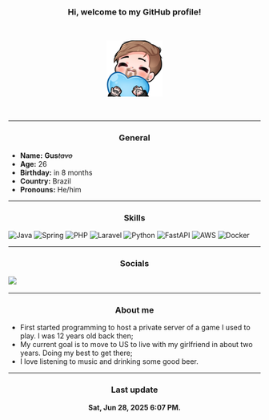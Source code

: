<h3 align="center">Hi, welcome to my GitHub profile!</h3>
<br />
<p align="center">
    <img src="gus-hug.png" />
</p>

<br />
<hr />
<h3 align="center">General</h3>

- **Name:** **Gus**_~~tavo~~_
- **Age:** 26
- **Birthday:** in 8 months
- **Country:** Brazil
- **Pronouns:** He/him


<hr />
<h3 align="center">Skills</h3>

![Java](https://img.shields.io/badge/java-%23ED8B00.svg?style=for-the-badge&logo=openjdk&logoColor=white)
![Spring](https://img.shields.io/badge/spring-%236DB33F.svg?style=for-the-badge&logo=spring&logoColor=white)
![PHP](https://img.shields.io/badge/php-%23777BB4.svg?style=for-the-badge&logo=php&logoColor=white)
![Laravel](https://img.shields.io/badge/laravel-%23FF2D20.svg?style=for-the-badge&logo=laravel&logoColor=white)
![Python](https://img.shields.io/badge/python-3670A0?style=for-the-badge&logo=python&logoColor=ffdd54)
![FastAPI](https://img.shields.io/badge/FastAPI-005571?style=for-the-badge&logo=fastapi)
![AWS](https://img.shields.io/badge/AWS-%23FF9900.svg?style=for-the-badge&logo=amazon-aws&logoColor=white)
![Docker](https://img.shields.io/badge/docker-%230db7ed.svg?style=for-the-badge&logo=docker&logoColor=white)

<hr />
<h3 align="center">Socials</h3>

<a href="https://www.linkedin.com/in/gustavolei/">
    <img src="https://img.shields.io/badge/linkedin-%230077B5.svg?style=for-the-badge&logo=linkedin&logoColor=white" />
</a>


<hr />
<h3 align="center">
    About me
</h3>

- First started programming to host a private server of a game I used to play. I was 12 years old back then;
- My current goal is to move to US to live with my girlfriend in about two years. Doing my best to get there;
- I love listening to music and drinking some good beer.

<hr />
<h3 align="center">
    Last update
</h3>
<p align="center">
    <b>Sat, Jun 28, 2025 6:07 PM.</b>
</p>